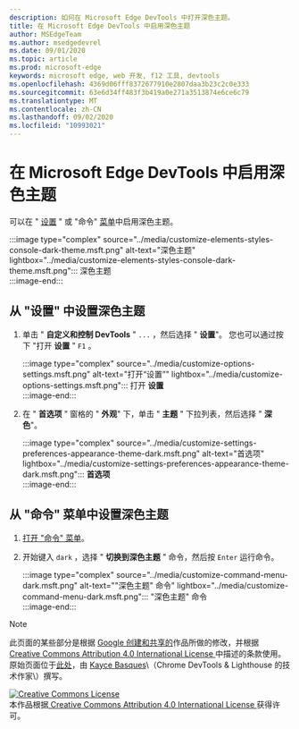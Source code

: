 ```yaml
---
description: 如何在 Microsoft Edge DevTools 中打开深色主题。
title: 在 Microsoft Edge DevTools 中启用深色主题
author: MSEdgeTeam
ms.author: msedgedevrel
ms.date: 09/01/2020
ms.topic: article
ms.prod: microsoft-edge
keywords: microsoft edge, web 开发, f12 工具, devtools
ms.openlocfilehash: 4369d06fff8372677910e2807daa3b23c2c0e333
ms.sourcegitcommit: 63e6d34ff483f3b419a0e271a3513874e6ce6c79
ms.translationtype: MT
ms.contentlocale: zh-CN
ms.lasthandoff: 09/02/2020
ms.locfileid: "10993021"
---
```

<!-- Copyright Kayce Basques 

   Licensed under the Apache License, Version 2.0 (the "License");
   you may not use this file except in compliance with the License.
   You may obtain a copy of the License at

       https://www.apache.org/licenses/LICENSE-2.0

   Unless required by applicable law or agreed to in writing, software
   distributed under the License is distributed on an "AS IS" BASIS,
   WITHOUT WARRANTIES OR CONDITIONS OF ANY KIND, either express or implied.
   See the License for the specific language governing permissions and
   limitations under the License.  -->





# 在 Microsoft Edge DevTools 中启用深色主题   

  

可以在 " [设置](#set-up-dark-theme-from-settings) " 或 "命令" [菜单](#set-up-dark-theme-from-the-command-menu)中启用深色主题。  

:::image type="complex" source="../media/customize-elements-styles-console-dark-theme.msft.png" alt-text="深色主题" lightbox="../media/customize-elements-styles-console-dark-theme.msft.png":::
   深色主题  
:::image-end:::  

## 从 "设置" 中设置深色主题   

1.  单击 " **自定义和控制 DevTools** " `...` ，然后选择 " **设置**"。  您也可以通过按下 "打开 **设置** " `F1` 。  
    
    :::image type="complex" source="../media/customize-options-settings.msft.png" alt-text="打开“设置”" lightbox="../media/customize-options-settings.msft.png":::
       打开 **设置**  
    :::image-end:::  

1.  在 " **首选项** " 窗格的 " **外观**" 下，单击 " **主题** " 下拉列表，然后选择 " **深色**"。  
    
    :::image type="complex" source="../media/customize-settings-preferences-appearance-theme-dark.msft.png" alt-text="首选项" lightbox="../media/customize-settings-preferences-appearance-theme-dark.msft.png":::
       **首选项**  
    :::image-end:::  

## 从 "命令" 菜单中设置深色主题   

1.  [打开 "命令" 菜单][DevtoolsCommandMenu]。  
1.  开始键入 `dark` ，选择 " **切换到深色主题** " 命令，然后按 `Enter` 运行命令。  
    
    :::image type="complex" source="../media/customize-command-menu-dark.msft.png" alt-text=""深色主题" 命令" lightbox="../media/customize-command-menu-dark.msft.png":::
       "深色主题" 命令  
    :::image-end:::  
    
<!--  
   


-->  

<!-- links -->  

[DevtoolsCommandMenu]: ../command-menu/index.md "命令菜单 |Microsoft 文档"  

> [!NOTE]
> 此页面的某些部分是根据 [Google 创建和共享的][GoogleSitePolicies]作品所做的修改，并根据[ Creative Commons Attribution 4.0 International License ][CCA4IL]中描述的条款使用。  
> 原始页面位于[此处](https://developers.google.com/web/tools/chrome-devtools/customize/dark-theme)，由 [Kayce Basques][KayceBasques]\（Chrome DevTools \& Lighthouse 的技术作家\）撰写。  

[![Creative Commons License][CCby4Image]][CCA4IL]  
本作品根据[ Creative Commons Attribution 4.0 International License ][CCA4IL]获得许可。  

[CCA4IL]: https://creativecommons.org/licenses/by/4.0  
[CCby4Image]: https://i.creativecommons.org/l/by/4.0/88x31.png  
[GoogleSitePolicies]: https://developers.google.com/terms/site-policies  
[KayceBasques]: https://developers.google.com/web/resources/contributors/kaycebasques  
